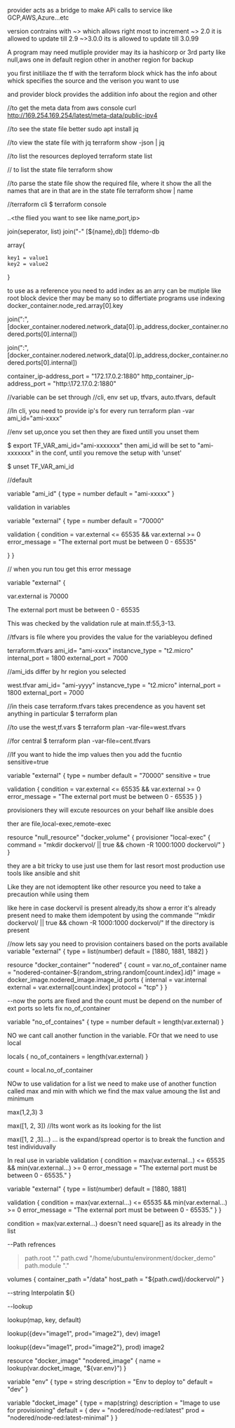 provider acts as a bridge to make APi calls to service like GCP,AWS,Azure...etc

version contrains with ~> which allows right most to increment 
~> 2.0 it is allowed to update till 2.9
~>3.0.0 its is allowed to update till 3.0.99

A program may need mutliple provider may its ia hashicorp or 3rd party like null,aws one in default region other in another region for backup

you first initiliaze the tf with the terraform block whick has the info about whick specifies the source and the verison you want to use

and provider block provides the addiition info about the region and other 



//to get the  meta data from aws console
curl http://169.254.169.254/latest/meta-data/public-ipv4 

//to see the state file better
sudo apt install jq

//to view the state file with jq
terraform show -json | jq

//to list the resources deployed
terraform state list

// to list the state file
terraform show

//to parse the state file show the required file,
where it show the all the names that are in that are in the state file
terraform show | name

//terraform cli
$ terraform console

<resource name>.<resource identifier>.<the flied you want to see like name,port,ip>

join(seperator, list)
join("-" [${name},db])
tfdemo-db

array{

    key1 = value1
    key2 = value2
}

to use as a reference you need to add index as an arry can be mutiple 
like root block device ther  may be many so to differtiate programs use indexing
docker_container.node_red.array[0].key

join(":", [docker_container.nodered.network_data[0].ip_address,docker_container.nodered.ports[0].internal])

join(":", [docker_container.nodered.network_data[0].ip_address,docker_container.nodered.ports[0].internal])

container_ip-address_port = "172.17.0.2:1880"
http_container_ip-address_port = "http:\\172.17.0.2:1880"





//variable can be set through 
//cli, env set up, tfvars, auto.tfvars, default

//In cli, you need to provide ip's for  every run
terraform plan -var ami_id="ami-xxxx"


//env set up,once you set then they are fixed untill you unset them

$ export TF_VAR_ami_id="ami-xxxxxxx"
then ami_id will be set to "ami-xxxxxxx" in the conf, until you remove the setup with 'unset'

$ unset TF_VAR_ami_id


//default

variable "ami_id" {
    type = number
    default = "ami-xxxxx"
}

validation in variables

variable "external" {
  type = number
  default = "70000"
  
  validation {
    condition = var.external <= 65535 && var.external >= 0
    error_message = "The external port must be between 0 - 65535"
    
  }
}

// when you run tou get this error message

variable "external" {
    
var.external is 70000

The external port must be between 0 - 65535
 
This was checked by the validation rule at main.tf:55,3-13.

//tfvars is file where you provides the value for the variableyou defined

terraform.tfvars
ami_id= "ami-xxxx"
instancve_type = "t2.micro"
internal_port = 1800
external_port = 7000

//ami_ids differ by hr region you selected

west.tfvar
ami_id= "ami-yyyy"
instancve_type = "t2.micro"
internal_port = 1800
external_port = 7000

//in theis case terraform.tfvars takes precendence as you havent set anything in particular
$ terraform plan 

//to use the west,tf.vars
$ terraform plan -var-file=west.tfvars

//for central
$ terraform plan -var-file=cent.tfvars

//If you want to hide the imp values then you add the fucntio  
sensitive=true

variable "external" {
  type = number
  default = "70000"
  sensitive = true
  
  validation {
    condition = var.external <= 65535 && var.external >= 0
    error_message = "The external port must be between 0 - 65535
  }
}

provisioners
they will excute resources on your behalf like ansible does

ther are file,local-exec,remote-exec

resource "null_resource" "docker_volume" {
  provisioner "local-exec" {
    command = "mkdir dockervol/ || true && chown -R 1000:1000 dockervol/"
  }
}

they are a bit tricky to use just use them for last resort 
most production use tools like ansible and shit

Like they are not idemoptent like other resource you need to take a precaution while using them

like here in case dockervil is present already,its show a error it's already present
need to make them idempotent by using the commande '"mkdir dockervol/ || true && chown -R 1000:1000 dockervol/"
If the directory is present 


//now lets say you need to provision containers based on the ports available
variable "external" {
  type    =  list(number)
  default = [1880, 1881, 1882]
  }
  
  resource "docker_container" "nodered" {
  count = var.no_of_container
  name  = "nodered-container-${random_string.random[count.index].id}"
  image = docker_image.nodered_image.image_id
  ports {
    internal = var.internal
    external = var.external[count.index]
    protocol = "tcp"
  }
  }
  
--now the ports are fixed and the count must be depend on the number of ext ports
so lets fix no_of_container

variable "no_of_containes" {
  type = number
  default = length(var.external)
}

NO we cant call another function in the variable.
FOr that we need to use local

locals {
  no_of_containers = length(var.external)
}

count = local.no_of_container

NOw to use validation for a list we need to make use of another function called max and min 
with which we find the max value amoung the list and minimum

max(1,2,3)
3

max([1, 2, 3])
//Its wont work as its looking for the list

max([1, 2 ,3]...)
... is the expand/spread opertor is to break the function and test individuvally


In real use in variable
  validation {
    condition     = max(var.external...) <= 65535 && min(var.external...) >= 0
    error_message = "The external port must be between 0 - 65535."
  }
  
  
  variable "external" {
  type    =  list(number)
  default = [1880, 1881]

  validation {
    condition     = max(var.external...) <= 65535 && min(var.external...) >= 0
    error_message = "The external port must be between 0 - 65535."
  }
}

condition     = max(var.external...) doesn't need square[] as its already in the list


--Path refrences
> path.root
"."
> path.cwd
"/home/ubuntu/environment/docker_demo"
> path.module
"."

  volumes {
    container_path ="/data"
    host_path = "${path.cwd}/dockervol/"
  }
  
  --string Interpolatin ${}
  
  
  --lookup
  
  lookup(map, key, default)
  
  lookup({dev="image1", prod="image2"}, dev)
  image1
  
  lookup({dev="image1", prod="image2"}, prod)
  image2
  
  resource "docker_image" "nodered_image" {
  name = lookup(var.docket_image, "${var.env}")
}

variable "env" {
  type        = string
  description = "Env to deploy to"
  default     = "dev"
}

variable "docket_image" {
  type        = map(string)
  description = "Image to use for provisioning"
  default = {
    dev  = "nodered/node-red:latest"
    prod = "nodered/node-red:latest-minimal"
  }
}